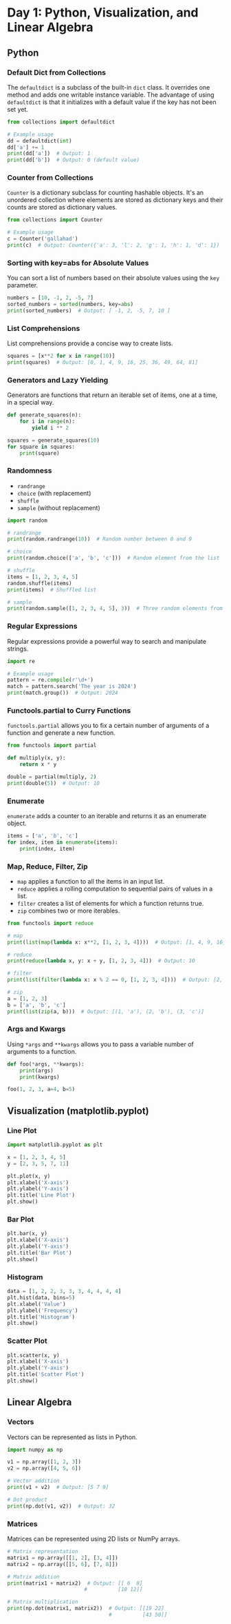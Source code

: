 
# Day 1: Python, Visualization, and Linear Algebra

## Python

### Default Dict from Collections
The `defaultdict` is a subclass of the built-in `dict` class. It overrides one method and adds one writable instance variable. The advantage of using `defaultdict` is that it initializes with a default value if the key has not been set yet.

```python
from collections import defaultdict

# Example usage
dd = defaultdict(int)
dd['a'] += 1
print(dd['a'])  # Output: 1
print(dd['b'])  # Output: 0 (default value)
```

### Counter from Collections
`Counter` is a dictionary subclass for counting hashable objects. It's an unordered collection where elements are stored as dictionary keys and their counts are stored as dictionary values.

```python
from collections import Counter

# Example usage
c = Counter('gallahad')
print(c)  # Output: Counter({'a': 3, 'l': 2, 'g': 1, 'h': 1, 'd': 1})
```

### Sorting with key=abs for Absolute Values
You can sort a list of numbers based on their absolute values using the `key` parameter.

```python
numbers = [10, -1, 2, -5, 7]
sorted_numbers = sorted(numbers, key=abs)
print(sorted_numbers)  # Output: [ -1, 2, -5, 7, 10 ]
```

### List Comprehensions
List comprehensions provide a concise way to create lists.

```python
squares = [x**2 for x in range(10)]
print(squares)  # Output: [0, 1, 4, 9, 16, 25, 36, 49, 64, 81]
```

### Generators and Lazy Yielding
Generators are functions that return an iterable set of items, one at a time, in a special way.

```python
def generate_squares(n):
    for i in range(n):
        yield i ** 2

squares = generate_squares(10)
for square in squares:
    print(square)
```

### Randomness
- `randrange`
- `choice` (with replacement)
- `shuffle`
- `sample` (without replacement)

```python
import random

# randrange
print(random.randrange(10))  # Random number between 0 and 9

# choice
print(random.choice(['a', 'b', 'c']))  # Random element from the list

# shuffle
items = [1, 2, 3, 4, 5]
random.shuffle(items)
print(items)  # Shuffled list

# sample
print(random.sample([1, 2, 3, 4, 5], 3))  # Three random elements from the list
```

### Regular Expressions
Regular expressions provide a powerful way to search and manipulate strings.

```python
import re

# Example usage
pattern = re.compile(r'\d+')
match = pattern.search('The year is 2024')
print(match.group())  # Output: 2024
```

### Functools.partial to Curry Functions
`functools.partial` allows you to fix a certain number of arguments of a function and generate a new function.

```python
from functools import partial

def multiply(x, y):
    return x * y

double = partial(multiply, 2)
print(double(5))  # Output: 10
```

### Enumerate
`enumerate` adds a counter to an iterable and returns it as an enumerate object.

```python
items = ['a', 'b', 'c']
for index, item in enumerate(items):
    print(index, item)
```

### Map, Reduce, Filter, Zip
- `map` applies a function to all the items in an input list.
- `reduce` applies a rolling computation to sequential pairs of values in a list.
- `filter` creates a list of elements for which a function returns true.
- `zip` combines two or more iterables.

```python
from functools import reduce

# map
print(list(map(lambda x: x**2, [1, 2, 3, 4])))  # Output: [1, 4, 9, 16]

# reduce
print(reduce(lambda x, y: x + y, [1, 2, 3, 4]))  # Output: 10

# filter
print(list(filter(lambda x: x % 2 == 0, [1, 2, 3, 4])))  # Output: [2, 4]

# zip
a = [1, 2, 3]
b = ['a', 'b', 'c']
print(list(zip(a, b)))  # Output: [(1, 'a'), (2, 'b'), (3, 'c')]
```

### Args and Kwargs
Using `*args` and `**kwargs` allows you to pass a variable number of arguments to a function.

```python
def foo(*args, **kwargs):
    print(args)
    print(kwargs)

foo(1, 2, 3, a=4, b=5)
```

## Visualization (matplotlib.pyplot)

### Line Plot
```python
import matplotlib.pyplot as plt

x = [1, 2, 3, 4, 5]
y = [2, 3, 5, 7, 11]

plt.plot(x, y)
plt.xlabel('X-axis')
plt.ylabel('Y-axis')
plt.title('Line Plot')
plt.show()
```

### Bar Plot
```python
plt.bar(x, y)
plt.xlabel('X-axis')
plt.ylabel('Y-axis')
plt.title('Bar Plot')
plt.show()
```

### Histogram
```python
data = [1, 2, 2, 3, 3, 3, 4, 4, 4, 4]
plt.hist(data, bins=5)
plt.xlabel('Value')
plt.ylabel('Frequency')
plt.title('Histogram')
plt.show()
```

### Scatter Plot
```python
plt.scatter(x, y)
plt.xlabel('X-axis')
plt.ylabel('Y-axis')
plt.title('Scatter Plot')
plt.show()
```

## Linear Algebra

### Vectors
Vectors can be represented as lists in Python.

```python
import numpy as np

v1 = np.array([1, 2, 3])
v2 = np.array([4, 5, 6])

# Vector addition
print(v1 + v2)  # Output: [5 7 9]

# Dot product
print(np.dot(v1, v2))  # Output: 32
```

### Matrices
Matrices can be represented using 2D lists or NumPy arrays.

```python
# Matrix representation
matrix1 = np.array([[1, 2], [3, 4]])
matrix2 = np.array([[5, 6], [7, 8]])

# Matrix addition
print(matrix1 + matrix2)  # Output: [[ 6  8]
                         #          [10 12]]

# Matrix multiplication
print(np.dot(matrix1, matrix2))  # Output: [[19 22]
                                 #          [43 50]]
```
